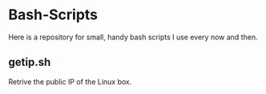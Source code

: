 # Bash-Scripts

Here is a repository for small, handy bash scripts I use every now and then.

getip.sh
-------
Retrive the public IP of the Linux box.
